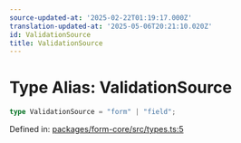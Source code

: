 ```yaml
---
source-updated-at: '2025-02-22T01:19:17.000Z'
translation-updated-at: '2025-05-06T20:21:10.020Z'
id: ValidationSource
title: ValidationSource
---
```


<!-- DO NOT EDIT: this page is autogenerated from the type comments -->

# Type Alias: ValidationSource

```ts
type ValidationSource = "form" | "field";
```

Defined in: [packages/form-core/src/types.ts:5](https://github.com/TanStack/form/blob/main/packages/form-core/src/types.ts#L5)
